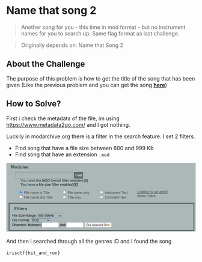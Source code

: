 # Name that song 2
> Another song for you - this time in mod format - but no instrument names for you to search up. Same flag format as last challenge.

> Originally depends on: Name that Song 2

## About the Challenge
The purpose of this problem is how to get the title of the song that has been given (Like the previous problem and you can get the song [**here**](/IrisCTF-2023/Name%20that%20song%202/song_2.mod))

## How to Solve?
First i check the metadata of the file, im using https://www.metadata2go.com/ and I got nothing. 

Luckily in modarchive.org there is a filter in the search feature. I set 2 filters.
- Find song that have a file size between 600 and 999 Kb
- Find song that have an extension `.mod`
  
![filters](images/filters.png)

And then I searched through all the genres :D and I found the song
```
irisctf{hit_and_run}
```